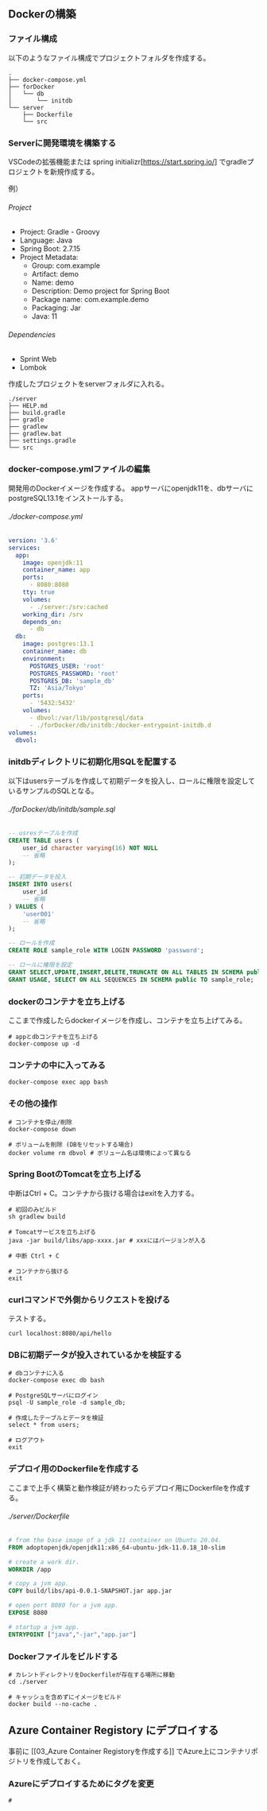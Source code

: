 ## Dockerの構築 

### ファイル構成

以下のようなファイル構成でプロジェクトフォルダを作成する。

```shell
.
├── docker-compose.yml
├── forDocker
│   └── db
│       └── initdb
└── server
    ├── Dockerfile
    └── src
```

### Serverに開発環境を構築する

VSCodeの拡張機能または spring initializr[https://start.spring.io/] でgradleプロジェクトを新規作成する。

例）
###### Project
- Project: Gradle - Groovy
- Language: Java 
- Spring Boot: 2.7.15
- Project Metadata:
	- Group: com.example
	- Artifact: demo
	- Name: demo 
	- Description: Demo project for Spring Boot 
	- Package name: com.example.demo
	- Packaging: Jar
	- Java: 11
###### Dependencies
- Sprint Web
- Lombok

作成したプロジェクトをserverフォルダに入れる。

```shell
./server
├── HELP.md
├── build.gradle
├── gradle
├── gradlew
├── gradlew.bat
├── settings.gradle
└── src
```

### docker-compose.ymlファイルの編集

開発用のDockerイメージを作成する。
appサーバにopenjdk11を、dbサーバにpostgreSQL13.1をインストールする。
###### ./docker-compose.yml
```yml
version: '3.6'
services:
  app:
    image: openjdk:11
    container_name: app
    ports:
      - 8080:8080
    tty: true
    volumes:
      - ./server:/srv:cached
    working_dir: /srv
    depends_on:
      - db
  db:
    image: postgres:13.1
    container_name: db
    environment:
      POSTGRES_USER: 'root'
      POSTGRES_PASSWORD: 'root'
      POSTGRES_DB: 'sample_db'
      TZ: 'Asia/Tokyo'
    ports:
      - '5432:5432'
    volumes:
      - dbvol:/var/lib/postgresql/data
      - ./forDocker/db/initdb:/docker-entrypoint-initdb.d
volumes:
  dbvol:
```

### initdbディレクトリに初期化用SQLを配置する

以下はusersテーブルを作成して初期データを投入し、ロールに権限を設定しているサンプルのSQLとなる。

###### ./forDocker/db/initdb/sample.sql
```sql
-- usresテーブルを作成
CREATE TABLE users (
	user_id character varying(16) NOT NULL
	-- 省略
);

-- 初期データを投入 
INSERT INTO users(
	user_id
	-- 省略
) VALUES (
	'user001'
	-- 省略
);

-- ロールを作成
CREATE ROLE sample_role WITH LOGIN PASSWORD 'password';

-- ロールに権限を設定
GRANT SELECT,UPDATE,INSERT,DELETE,TRUNCATE ON ALL TABLES IN SCHEMA public TO sample_role;
GRANT USAGE, SELECT ON ALL SEQUENCES IN SCHEMA public TO sample_role;
```

### dockerのコンテナを立ち上げる

ここまで作成したらdockerイメージを作成し、コンテナを立ち上げてみる。

```shell
# appとdbコンテナを立ち上げる
docker-compose up -d
```

### コンテナの中に入ってみる

```shell
docker-compose exec app bash
```

### その他の操作

```shell
# コンテナを停止/削除
docker-compose down

# ボリュームを削除 (DBをリセットする場合)
docker volume rm dbvol # ボリューム名は環境によって異なる
```

### Spring BootのTomcatを立ち上げる 

中断はCtrl + C。コンテナから抜ける場合はexitを入力する。

```shell
# 初回のみビルド
sh gradlew build

# Tomcatサービスを立ち上げる 
java -jar build/libs/app-xxxx.jar # xxxにはバージョンが入る

# 中断 Ctrl + C

# コンテナから抜ける 
exit
```

### curlコマンドで外側からリクエストを投げる

テストする。

```shell
curl localhost:8080/api/hello
```

### DBに初期データが投入されているかを検証する

```shell
# dbコンテナに入る
docker-compose exec db bash

# PostgreSQLサーバにログイン
psql -U sample_role -d sample_db;

# 作成したテーブルとデータを検証
select * from users;

# ログアウト
exit
```

### デプロイ用のDockerfileを作成する

ここまで上手く構築と動作検証が終わったらデプロイ用にDockerfileを作成する。
###### ./server/Dockerfile
```Dockerfile
# from the base image of a jdk 11 container on Ubuntu 20.04.
FROM adoptopenjdk/openjdk11:x86_64-ubuntu-jdk-11.0.18_10-slim

# create a work dir.
WORKDIR /app

# copy a jvm app.
COPY build/libs/api-0.0.1-SNAPSHOT.jar app.jar

# open port 8080 for a jvm app.
EXPOSE 8080

# startup a jvm app.
ENTRYPOINT ["java","-jar","app.jar"]
```

### Dockerファイルをビルドする

```shell
# カレントディレクトリをDockerfileが存在する場所に移動
cd ./server

# キャッシュを含めずにイメージをビルド
docker build --no-cache .
```

## Azure Container Registory にデプロイする

事前に [[03_Azure Container Registoryを作成する]] でAzure上にコンテナリポジトリを作成しておく。

### Azureにデプロイするためにタグを変更

```shell
# 
```

